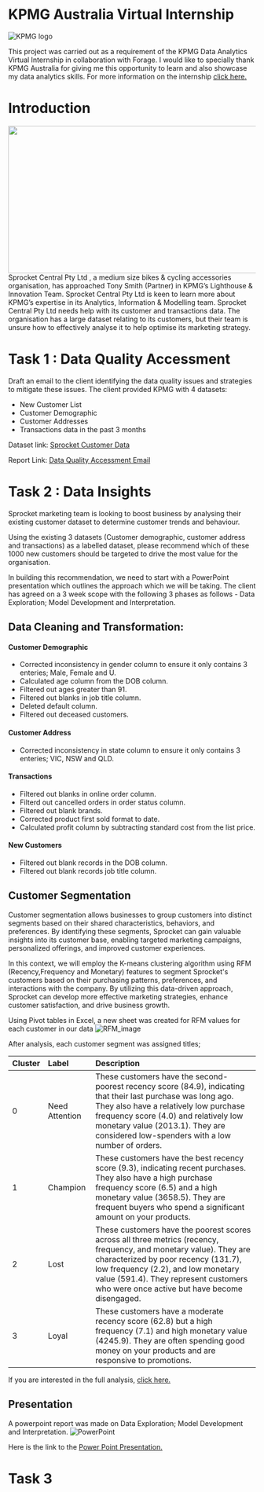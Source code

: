 # KPMG Australia Virtual Internship
![KPMG logo](https://github.com/Mevhare/KPMG-Virtual-Internship/blob/main/Images/KPMG_logo.jpg)

This project was carried out as a requirement of the KPMG Data Analytics Virtual Internship in collaboration with Forage. I would like to specially thank KPMG Australia for giving me this opportunity to learn and also showcase my data analytics skills. For more information on the internship [click here.](https://www.theforage.com/virtual-internships/theme/m7W4GMqeT3bh9Nb2c/KPMG-Data-Analytics-Virtual-Internship)

# Introduction
<img src= "https://github.com/Mevhare/KPMG-Virtual-Internship/blob/main/Images/Sprocket_logo.png" width="600" height="300">
Sprocket Central Pty Ltd , a medium size bikes & cycling accessories organisation, has approached Tony Smith (Partner) in KPMG’s Lighthouse & Innovation Team. Sprocket Central Pty Ltd  is keen to learn more about KPMG’s expertise in its Analytics, Information & Modelling team. 
Sprocket Central Pty Ltd needs help with its customer and transactions data. The organisation has a large dataset relating to its customers, but their team is unsure how to effectively analyse it to help optimise its marketing strategy. 


# Task 1 : Data Quality Accessment
Draft an email to the client identifying the data quality issues and strategies to mitigate these issues.
The client provided KPMG with 4 datasets:
- New Customer List
- Customer Demographic 
- Customer Addresses
- Transactions data in the past 3 months

Dataset link: [Sprocket Customer Data](https://github.com/Mevhare/KPMG-Virtual-Internship/blob/main/Data/KPMG_Sprocket_raw_data.xlsx)

Report Link: [Data Quality Accessment Email](https://github.com/Mevhare/KPMG-Virtual-Internship/blob/main/Solution/Task%201/Mevhare_Afe_Report_E-mail.pdf)


# Task 2 : Data Insights
Sprocket marketing team is looking to boost business by analysing their existing customer dataset to determine customer trends and behaviour. 

Using the existing 3 datasets (Customer demographic, customer address and transactions) as a labelled dataset, please recommend which of these 1000 new customers should be targeted to drive the most value for the organisation. 

In building this recommendation, we need to start with a PowerPoint presentation which outlines the approach which we will be taking. The client has agreed on a 3 week scope with the following 3 phases as follows - Data Exploration; Model Development and Interpretation.

## Data Cleaning and Transformation:

#### Customer Demographic
- Corrected inconsistency in gender column to ensure it only contains 3 enteries; Male, Female and U.
- Calculated age column from the DOB column.
- Filtered out ages greater than 91.
- Filtered out blanks in job title column.
- Deleted default column.
- Filtered out deceased customers.

#### Customer Address
- Corrected inconsistency in state column to ensure it only contains 3 enteries; VIC, NSW and QLD.

#### Transactions
- Filtered out blanks in online order column.
- Filterd out cancelled orders in order status column.
- Filtered out blank brands.
- Corrected product first sold format to date.
- Calculated profit column by subtracting standard cost from the list price.

#### New Customers
- Filtered out blank records in the DOB column.
- Filtered out blank records job title column.

## Customer Segmentation
Customer segmentation allows businesses to group customers into distinct segments based on their shared characteristics, behaviors, and preferences. By identifying these segments, Sprocket can gain valuable insights into its customer base, enabling targeted marketing campaigns, personalized offerings, and improved customer experiences.

In this context, we will employ the K-means clustering algorithm using RFM (Recency,Frequency and Monetary) features to segment Sprocket's customers based on their purchasing patterns, preferences, and interactions with the company. By utilizing this data-driven approach, Sprocket can develop more effective marketing strategies, enhance customer satisfaction, and drive business growth.

Using Pivot tables in Excel, a new sheet was created for RFM values for each customer in our data
![RFM_image](https://github.com/Mevhare/KPMG-Virtual-Internship/blob/main/Solution/Task%202/Images/RFM_table_excel.png)

After analysis, each customer segment was assigned titles;

|Cluster|Label|Description|
|:----|:----|:----|
|0|Need Attention|These customers have the second-poorest recency score (84.9), indicating that their last purchase was long ago. They also have a relatively low purchase frequency score (4.0) and relatively low monetary value (2013.1). They are considered low-spenders with a low number of orders.|
|1|Champion |These customers have the best recency score (9.3), indicating recent purchases. They also have a high purchase frequency score (6.5) and a high monetary value (3658.5). They are frequent buyers who spend a significant amount on your products.|
|2|Lost|These customers have the poorest scores across all three metrics (recency, frequency, and monetary value). They are characterized by poor recency (131.7), low frequency (2.2), and low monetary value (591.4). They represent customers who were once active but have become disengaged.|
|3|Loyal |These customers have a moderate recency score (62.8) but a high frequency (7.1) and high monetary value (4245.9). They are often spending good money on your products and are responsive to promotions.|

If you are interested in the full analysis, [click here.](https://github.com/Mevhare/KPMG-Virtual-Internship/blob/main/Solution/Task%202/Sprocket_Customer_Segmentation_KMeans.ipynb)

## Presentation
A powerpoint report was made on Data Exploration; Model Development and Interpretation. 
![PowerPoint](https://github.com/Mevhare/KPMG-Virtual-Internship/blob/main/Solution/Task%202/Images/Powerpoint.png)

Here is the link to the [Power Point Presentation.](https://github.com/Mevhare/KPMG-Virtual-Internship/blob/main/Solution/Task%202/Sprocket_Presenation.pptx)


# Task 3
 
